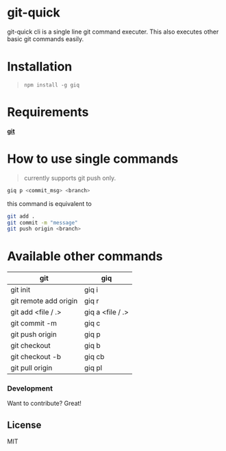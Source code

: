 # git-quick

git-quick cli is a single line git command executer. This also executes other basic git commands easily.

# Installation
> ```npm install -g giq```

# Requirements
**[git](https://git-scm.com/book/en/v2/Getting-Started-Installing-Git)**
 
# How to use single commands
> currently supports git push only.

```sh
giq p <commit_msg> <branch>
```
this command is equivalent to 
```sh
git add .
git commit -m "message"
git push origin <branch>
```

# Available other commands

| git | giq |
| ------ | ------ |
| git init | giq i |
| git remote add origin <repo link>  | giq r <repo link>|
| git add <file / .> | giq a <file / .> |
| git commit -m <message> | giq c <message> |
| git push origin <branch>  | giq p <branch> |
| git checkout <branch> | giq b <branch> |
| git checkout -b <branch> | giq cb <branch> |
| git pull origin <branch> | giq pl <branch> |


### Development

Want to contribute? Great!



License
----

MIT
